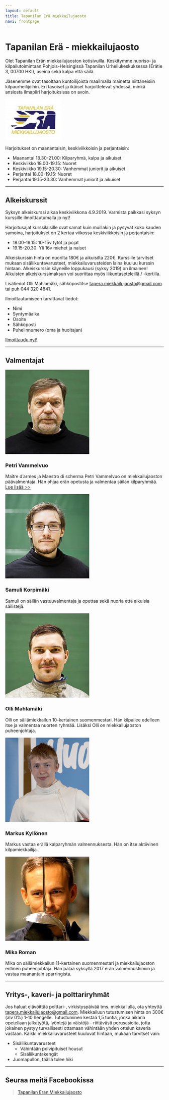 ```yaml
---
layout: default
title: Tapanilan Erä miekkailujaosto
navi: frontpage
---
```


# Tapanilan Erä - miekkailujaosto

Olet Tapanilan Erän miekkailujaoston kotisivuilla. Keskitymme nuoriso- ja kilpailutoimintaan Pohjois-Helsingissä Tapanilan Urheilukeskuksessa (Erätie 3, 00700 HKI), aseina sekä kalpa että säilä.

Jäsenemme ovat tasoltaan kuntoilijoista maailmalla mainetta niittäneisiin kilpaurheilijoihin. Eri tasoiset ja ikäiset harjoittelevat yhdessä, minkä ansiosta ilmapiiri harjoituksissa on avoin.

<img id="logo" src="img/logo_era.jpg">

Harjoitukset on maanantaisin, keskiviikkoisin ja perjantaisin:
* Maanantai 18.30-21.00: Kilparyhmä, kalpa ja aikuiset
* Keskiviikko 18.00-19.15: Nuoret
* Keskiviikko 19.15-20.30: Vanhemmat juniorit ja aikuiset
* Perjantai 18.00-19.15: Nuoret
* Perjantai 19.15-20.30: Vanhemmat juniorit ja aikuiset

<hr>

## Alkeiskurssit

Syksyn alkeiskurssi alkaa keskiviikkona 4.9.2019. Varmista paikkasi syksyn kurssille ilmoittautumalla jo nyt!

Harjoitusajat kurssilaisille ovat samat kuin muillakin ja pysyvät koko kauden samoina, harjoitukset on 2 kertaa viikossa keskiviikkoisin ja perjantaisin: 

* 18.00-19.15: 10-15v tytöt ja pojat
* 19.15-20.30: Yli 16v miehet ja naiset

Alkeiskurssin hinta on nuorilta 180€ ja aikuisilta 220€. Kurssille tarvitset mukaan sisäliikuntavarusteet, miekkailuvarusteiden laina kuuluu kurssin hintaan. Alkeiskurssin käyneille loppukausi (syksy 2019) on ilmainen! Aikuisten alkeiskurssimaksun voi suorittaa myös liikuntaseteleillä / -kortilla.

Lisätiedot Olli Mahlamäki, sähköpostitse [tapera.miekkailujaosto@gmail.com](mailto:tapera.miekkailujaosto@gmail.com) tai puh 044 320 4841.

Ilmoittautumiseen tarvittavat tiedot:

* Nimi
* Syntymäaika
* Osoite
* Sähköposti
* Puhelinnumero (oma ja huoltajan)

<a href="https://forms.gle/Vjse4wbJqwm714Q99" class="register-button" role="button">Ilmoittaudu nyt!</a>

<hr>

## Valmentajat

<div class="coach">
    <img src="img/petri.jpg">
    <h3>Petri Vammelvuo</h3>

Maître d’armes ja Maestro di scherma Petri Vammelvuo on miekkailujaoston päävalmentaja. Hän ohjaa erän opetusta ja valmentaa säilän kilparyhmää.
<a href="petri/">Lue lisää >></a>
</div>

<div class="coach">
    <img src="img/samuli.jpg">
    <h3>Samuli Korpimäki</h3>

Samuli on säilän vastuuvalmentaja ja opettaa sekä nuoria että aikuisia säilistejä.

</div>

<div class="coach">
    <img src="img/olli.jpg">
    <h3>Olli Mahlamäki</h3>

Olli on säilämiekkailun 10-kertainen suomenmestari. Hän kilpailee edelleen itse ja valmentaa nuorten ryhmää. Lisäksi Olli on miekkailujaoston puheenjohtaja.

</div>


<div class="coach">
    <img src="img/markus.jpg">
    <h3>Markus Kyllönen</h3>

Markus vastaa erällä kalparyhmän valmennuksesta. Hän on itse aktiivinen kilpamiekkailija.
</div>

<div class="coach">
    <img src="img/mika.jpg">
    <h3>Mika Roman</h3>

Mika on säilämiekkailun 11-kertainen suomenmestari ja miekkailujaoston entinen puheenjohtaja. Hän palaa syksyllä 2017 erän valmennustiimiin ja vastaa maanantain sparringista.
</div>
<hr>

## Yritys-, kaveri- ja polttariryhmät

Jos haluat elävöittää polttari-, virkistyspäivää tms. miekkailulla, ota yhteyttä [tapera.miekkailujaosto@gmail.com](mailto:tapera.miekkailujaosto@gmail.com). Miekkailuun tutustumisen hinta on 300€ (alv 0%) 1-10 hengelle. Tutustuminen kestää 1,5 tuntia, jonka aikana opetellaan jalkatyötä, lyöntejä ja väistöjä - riittävästi perusasioita, jotta jokainen pystyy turvallisesti ottamaan vähintään yhden ottelun kaveria vastaan. Kaikki miekkailuvarusteet kuuluvat hintaan, mukaan tarvitset vain:

- Sisäliikuntavarusteet
    + Vähintään polvipituiset housut
    + Sisäliikuntakengät
- Juomapullon, täällä tulee hiki

<hr>

## Seuraa meitä Facebookissa

<div id="fb-root"></div>
<script>(function(d, s, id) {
  var js, fjs = d.getElementsByTagName(s)[0];
  if (d.getElementById(id)) return;
  js = d.createElement(s); js.id = id;
  js.src = "//connect.facebook.net/fi_FI/sdk.js#xfbml=1&version=v2.5&appId=1374730552759931";
  fjs.parentNode.insertBefore(js, fjs);
}(document, 'script', 'facebook-jssdk'));</script>

<div class="fb-page" data-href="https://www.facebook.com/eramiekkailu" data-tabs="timeline" data-width="500" data-height="750" data-small-header="false" data-adapt-container-width="true" data-hide-cover="false" data-show-facepile="true"><div class="fb-xfbml-parse-ignore"><blockquote cite="https://www.facebook.com/eramiekkailu"><a href="https://www.facebook.com/eramiekkailu">Tapanilan Erän Miekkailujaosto</a></blockquote></div></div>
